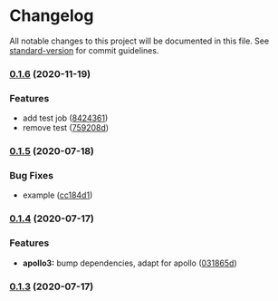 # Changelog

All notable changes to this project will be documented in this file. See [standard-version](https://github.com/conventional-changelog/standard-version) for commit guidelines.

### [0.1.6](https://github.com/correttojs/graphql-codegen-apollo-cache/compare/v0.1.5...v0.1.6) (2020-11-19)


### Features

* add test job ([8424361](https://github.com/correttojs/graphql-codegen-apollo-cache/commit/842436176e3987cde93fd7150bddb46c329cf8eb))
* remove test ([759208d](https://github.com/correttojs/graphql-codegen-apollo-cache/commit/759208d0d765f7b097ae24dd99e5987ebeaf4b87))

### [0.1.5](https://github.com/correttojs/graphql-codegen-apollo-cache/compare/v0.1.4...v0.1.5) (2020-07-18)


### Bug Fixes

* example ([cc184d1](https://github.com/correttojs/graphql-codegen-apollo-cache/commit/cc184d1ae7ab9fe24f7e7fae9be1ceb1df3d4809))

### [0.1.4](https://github.com/correttojs/graphql-codegen-apollo-cache/compare/v0.1.3...v0.1.4) (2020-07-17)


### Features

* **apollo3:** bump dependencies, adapt for apollo ([031865d](https://github.com/correttojs/graphql-codegen-apollo-cache/commit/031865d13b445b67b099dc7a6ca2940fde79d0af))

### [0.1.3](https://github.com/correttojs/graphql-codegen-apollo-cache/compare/v0.1.2...v0.1.3) (2020-07-17)

